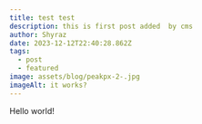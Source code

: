 ```yaml
---
title: test test
description: this is first post added  by cms
author: Shyraz
date: 2023-12-12T22:40:28.862Z
tags:
  - post
  - featured
image: assets/blog/peakpx-2-.jpg
imageAlt: it works?
---
```

Hello world!